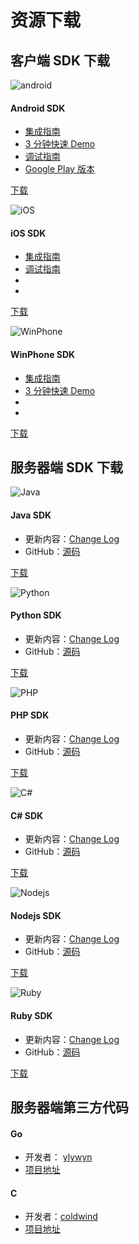 # 资源下载

## 客户端 SDK 下载

<div class="row client downloads">
    <div class="col-md-4">
        <div class="thumbnail">
            <img src="../image/resource_android.png" alt="android">
            <div class="caption">
                <h4>Android SDK</h4>
                <ul>
                    <li><a href="../client/Android/android_guide">集成指南</a></li>
                    <li><a href="../client/Android/android_3m">3 分钟快速 Demo</a></li>
                    <li><a href="../client/Android/android_debug_guide">调试指南</a></li>
                    <li><a href="https://sdkfiledl.jiguang.cn/src/jpush-android-3.0.9-google_play.zip">Google Play 版本</a></li>
                </ul>
                <p><a href="https://www.jiguang.cn/downloads/sdk/android" class="btn btn-default" role="button">下载</a></p>
            </div>
        </div>
    </div>
    <div class="col-md-4">
        <div class="thumbnail">
            <img src="../image/resource_ios.png" alt="iOS">
            <div class="caption">
                <h4>iOS SDK</h4>
                <ul>
                    <li><a href="../client/iOS/ios_guide_new">集成指南</a></li>
                    <li><a href="../client/iOS/ios_debug_guide/">调试指南</a></li>
                    <li class="li-clear"></li>
                    <li class="li-clear"></li>
                </ul>
                <p><a href="https://www.jiguang.cn/downloads/sdk/ios" class="btn btn-default" role="button">下载</a></p>
            </div>
        </div>
    </div>
    <div class="col-md-4">
        <div class="thumbnail">
            <img src="../image/resource_wp.png" alt="WinPhone">
            <div class="caption">
                <h4>WinPhone SDK</h4>
                <ul>
                    <li><a href="../client/WindowsPhone/winphone_guide">集成指南</a></li>
                    <li><a href="../client/WindowsPhone/winphone_3m">3 分钟快速 Demo</a></li>
                    <li class="li-clear"></li>
                    <li class="li-clear"></li>
                </ul>
                <p><a href="https://www.jiguang.cn/downloads/sdk/winphone" class="btn btn-default" role="button">下载</a></p>
            </div>
        </div>
    </div>
</div>


##  服务器端 SDK 下载

<div class="row server downloads">
    <div class="col-md-6">
        <div class="thumbnail">
            <img src="../image/resource_sdk_java.png" alt="Java">
            <div class="caption">
                <h4>Java SDK</h4>
                <ul>
                    <li>更新内容：<a href="https://github.com/jpush/jpush-api-java-client/releases" target="_blank">Change Log</a></li>
                    <li>GitHub：<a href="https://github.com/jpush/jpush-api-java-client" target="_blank">源码</a></li>
                </ul>
                <p><a href="https://sdkfiledl.jiguang.cn/src/jpush-api-java-client-3.3.1.zip" class="btn btn-default" role="button">下载</a></p>
            </div>
        </div>
    </div>
    <div class="col-md-6">
        <div class="thumbnail">
            <img src="../image/resource_sdk_python.png" alt="Python">
            <div class="caption">
                <h4>Python SDK</h4>
                <ul>
                    <li>更新内容：<a href="https://github.com/jpush/jpush-api-python-client/releases" target="_blank">Change Log</a></li>
                    <li>GitHub：<a href="https://github.com/jpush/jpush-api-python-client" target="_blank">源码</a></li>
                </ul>
                <p><a href="https://github.com/jpush/jpush-api-python-client/archive/master.zip" class="btn btn-default" role="button">下载</a></p>
            </div>
        </div>
    </div>
</div>
<div class="row server downloads">
    <div class="col-md-6">
        <div class="thumbnail">
            <img src="../image/resource_sdk_php.png" alt="PHP">
            <div class="caption">
                <h4>PHP SDK</h4>
                <ul>
                    <li>更新内容：<a href="https://github.com/jpush/jpush-api-php-client/releases" target="_blank">Change Log</a></li>
                    <li>GitHub：<a href="https://github.com/jpush/jpush-api-php-client" target="_blank">源码</a></li>
                </ul>
                <p><a href="https://github.com/jpush/jpush-api-php-client/archive/master.zip" class="btn btn-default" role="button">下载</a></p>
            </div>
        </div>
    </div>
    <div class="col-md-6">
        <div class="thumbnail">
            <img src="../image/resource_sdk_csharp.png" alt="C#">
            <div class="caption">
                <h4>C# SDK</h4>
                <ul>
                    <li>更新内容：<a href="https://github.com/jpush/jpush-api-csharp-client/releases" target="_blank">Change Log</a></li>
                    <li>GitHub：<a href="https://github.com/jpush/jpush-api-csharp-client" target="_blank">源码</a></li>
                </ul>
                <p><a href="https://github.com/jpush/jpush-api-csharp-client/archive/master.zip" class="btn btn-default" role="button">下载</a></p>
            </div>
        </div>
    </div>
</div>
<div class="row server downloads">
    <div class="col-md-6">
        <div class="thumbnail">
            <img src="../image/resource_sdk_nodejs.png" alt="Nodejs">
            <div class="caption">
                <h4>Nodejs SDK</h4>
                <ul>
                    <li>更新内容：<a href="https://github.com/jpush/jpush-api-nodejs-client/releases" target="_blank">Change Log</a></li>
                    <li>GitHub：<a href="https://github.com/jpush/jpush-api-nodejs-client" target="_blank">源码</a></li>
                </ul>
                <p><a href="https://github.com/jpush/jpush-api-nodejs-client/archive/master.zip" class="btn btn-default" role="button">下载</a></p>
            </div>
        </div>
    </div>
    <div class="col-md-6">
        <div class="thumbnail">
            <img src="../image/resource_sdk_ruby.png" alt="Ruby">
            <div class="caption">
                <h4>Ruby SDK</h4>
                <ul>
                    <li>更新内容：<a href="https://github.com/jpush/jpush-api-ruby-client/releases" target="_blank">Change Log</a></li>
                    <li>GitHub：<a href="https://github.com/jpush/jpush-api-ruby-client" target="_blank">源码</a></li>
                </ul>
                <p><a href="https://github.com/jpush/jpush-api-ruby-client/archive/master.zip" class="btn btn-default" role="button">下载</a></p>
            </div>
        </div>
    </div>
</div>

## 服务器端第三方代码

<div class="row 3rd downloads">
    <div class="col-md-6">
        <h4>Go</h4>
        <ul>
            <li>开发者： <a href="https://github.com/ylywyn">ylywyn</a></li>
            <li><a href="https://github.com/ylywyn/jpush-api-go-client" target="_blank">项目地址</a></li>
        </ul>
    </div>
    <div class="col-md-6">
        <h4>C</h4>
        <ul>
            <li>开发者：<a href="https://github.com/coldwind">coldwind</a></li>
            <li><a href="https://github.com/coldwind/jpush" target="_blank">项目地址</a></li>
        </ul>
    </div>
</div>
